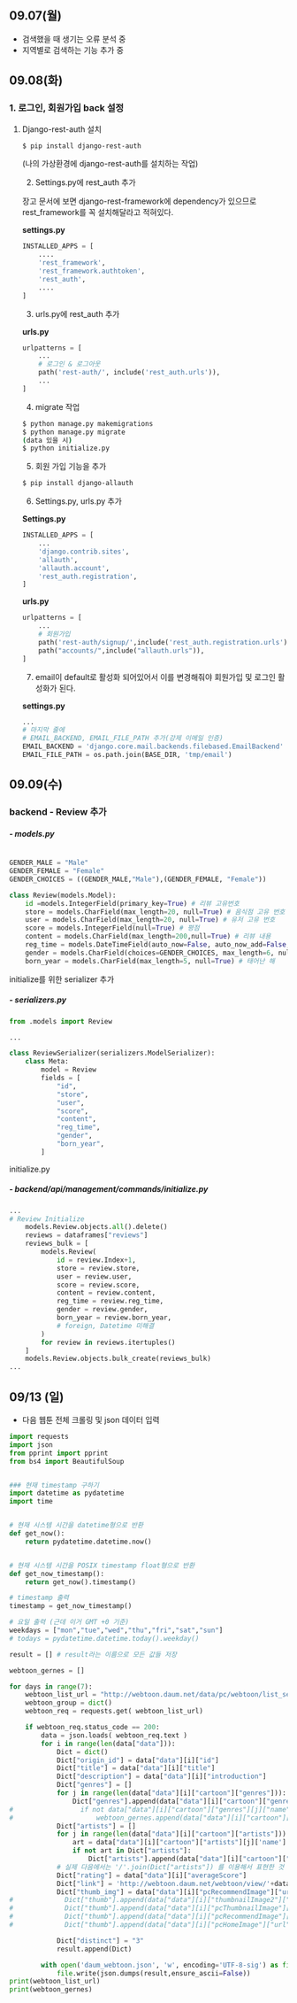 ## 09.07(월)

- 검색했을 때 생기는 오류 분석 중
- 지역별로 검색하는 기능 추가 중



## 09.08(화)



### 1. 로그인, 회원가입 back 설정

 1. Django-rest-auth 설치

    ```bash
    $ pip install django-rest-auth
    ```

    (나의 가상환경에 django-rest-auth를 설치하는 작업)

    

	2. Settings.py에 rest_auth 추가

    장고 문서에 보면 django-rest-framework에 dependency가 있으므로 rest_framework를 꼭 설치해달라고 적혀있다. 

    <b>settings.py</b>

    ```python
    INSTALLED_APPS = [
        ....
        'rest_framework',
        'rest_framework.authtoken',
        'rest_auth',
        ....
    ]
    ```

    

	3. urls.py에 rest_auth 추가

    <b>urls.py</b>

    ```python
    urlpatterns = [
        ...
        # 로그인 & 로그아웃
        path('rest-auth/', include('rest_auth.urls')),
        ...    
    ]
    ```

    

	4. migrate 작업

    ```bash
    $ python manage.py makemigrations
    $ python manage.py migrate
    (data 있을 시)
    $ python initialize.py
    ```

    

	5. 회원 가입 기능을 추가

    ```bash
    $ pip install django-allauth
    ```

    

	6. Settings.py, urls.py 추가

    <b>Settings.py</b>

    ```python
    INSTALLED_APPS = [
        ...
        'django.contrib.sites',
        'allauth',
        'allauth.account',
        'rest_auth.registration',
    ]
    ```

    <b>urls.py</b>

    ```python
    urlpatterns = [
        ...
        # 회원가입
        path('rest-auth/signup/',include('rest_auth.registration.urls')),
        path("accounts/",include("allauth.urls")),
    ]
    ```

    

	7. email이 default로 활성화 되어있어서 이를 변경해줘야 회원가입 및 로그인 활성화가 된다.

    <b>settings.py</b>

    ```python
    ... 
    # 마지막 줄에
    # EMAIL_BACKEND, EMAIL_FILE_PATH 추가(강제 이메일 인증)
    EMAIL_BACKEND = 'django.core.mail.backends.filebased.EmailBackend'
    EMAIL_FILE_PATH = os.path.join(BASE_DIR, 'tmp/email')
    ```

    

  



## 09.09(수)



### backend - Review 추가

##### - models.py

```python

GENDER_MALE = "Male"
GENDER_FEMALE = "Female"
GENDER_CHOICES = ((GENDER_MALE,"Male"),(GENDER_FEMALE, "Female"))

class Review(models.Model):
    id =models.IntegerField(primary_key=True) # 리뷰 고유번호
    store = models.CharField(max_length=20, null=True) # 음식점 고유 번호
    user = models.CharField(max_length=20, null=True) # 유저 고유 번호
    score = models.IntegerField(null=True) # 평점
    content = models.CharField(max_length=200,null=True) # 리뷰 내용
    reg_time = models.DateTimeField(auto_now=False, auto_now_add=False,null=True) # 리뷰 등록 시간 '%Y-%m-%d %H:%M:%S'
    gender = models.CharField(choices=GENDER_CHOICES, max_length=6, null=True, blank=True) # 성별
    born_year = models.CharField(max_length=5, null=True) # 태어난 해

```



initialize를 위한 serializer 추가

##### - serializers.py

```python
from .models import Review

...

class ReviewSerializer(serializers.ModelSerializer):
    class Meta:
        model = Review
        fields = [
            "id",
            "store",
            "user",
            "score",
            "content",
            "reg_time",
            "gender",
            "born_year",
        ]
```



initialize.py 

##### - backend/api/management/commands/initialize.py

```python
...
# Review Initialize
    models.Review.objects.all().delete()
    reviews = dataframes["reviews"]
    reviews_bulk = [
        models.Review(
            id = review.Index+1,
            store = review.store,
            user = review.user,
            score = review.score,
            content = review.content,
            reg_time = review.reg_time,
            gender = review.gender,
            born_year = review.born_year,
            # foreign, Datetime 미해결
        )
        for review in reviews.itertuples()
    ]
    models.Review.objects.bulk_create(reviews_bulk)
...
```



## 09/13 (일)

- 다음 웹툰 전체 크롤링 및 json 데이터 입력

```python
import requests
import json
from pprint import pprint
from bs4 import BeautifulSoup


### 현재 timestamp 구하기
import datetime as pydatetime
import time


# 현재 시스템 시간을 datetime형으로 반환
def get_now():
    return pydatetime.datetime.now()


# 현재 시스템 시간을 POSIX timestamp float형으로 반환
def get_now_timestamp():
    return get_now().timestamp()

# timestamp 출력
timestamp = get_now_timestamp()

# 요일 출력 (근데 이거 GMT +0 기준)
weekdays = ["mon","tue","wed","thu","fri","sat","sun"]
# todays = pydatetime.datetime.today().weekday()

result = [] # result라는 이름으로 모든 값들 저장

webtoon_gernes = []

for days in range(7):
    webtoon_list_url = "http://webtoon.daum.net/data/pc/webtoon/list_serialized/"+weekdays[days] + "?timeStamp="+str(timestamp)
    webtoon_group = dict()
    webtoon_req = requests.get( webtoon_list_url)

    if webtoon_req.status_code == 200:
        data = json.loads( webtoon_req.text )
        for i in range(len(data["data"])):
            Dict = dict()
            Dict["origin_id"] = data["data"][i]["id"]
            Dict["title"] = data["data"][i]["title"]
            Dict["description"] = data["data"][i]["introduction"]
            Dict["genres"] = []
            for j in range(len(data["data"][i]["cartoon"]["genres"])):
                Dict["genres"].append(data["data"][i]["cartoon"]["genres"][j]["name"])
#                 if not data["data"][i]["cartoon"]["genres"][j]["name"] in webtoon_gernes:
#                     webtoon_gernes.append(data["data"][i]["cartoon"]["genres"][j]["name"])
            Dict["artists"] = []
            for j in range(len(data["data"][i]["cartoon"]["artists"])):
                art = data["data"][i]["cartoon"]["artists"][j]['name']
                if not art in Dict["artists"]:
                    Dict["artists"].append(data["data"][i]["cartoon"]["artists"][j]['name'])
            # 실제 다음에서는 '/'.join(Dict["artists"]) 를 이용해서 표현한 것 같다
            Dict["rating"] = data["data"][i]["averageScore"]
            Dict["link"] = 'http://webtoon.daum.net/webtoon/view/'+data["data"][i]["nickname"]
            Dict["thumb_img"] = data["data"][i]["pcRecommendImage"]["url"]
#             Dict["thumb"].append(data["data"][i]["thumbnailImage2"]["url"])
#             Dict["thumb"].append(data["data"][i]["pcThumbnailImage"]["url"])
#             Dict["thumb"].append(data["data"][i]["pcRecommendImage"]["url"])
#             Dict["thumb"].append(data["data"][i]["pcHomeImage"]["url"])

            Dict["distinct"] = "3"
            result.append(Dict)

        with open('daum_webtoon.json', 'w', encoding='UTF-8-sig') as file:
            file.write(json.dumps(result,ensure_ascii=False))
print(webtoon_list_url)
print(webtoon_gernes)

```

